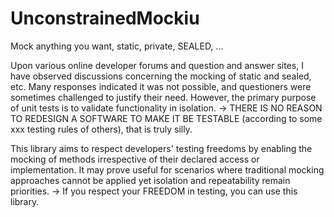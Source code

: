 # UnconstrainedMockiu

Mock anything you want, static, private, SEALED, ...

Upon various online developer forums and question and answer sites, I have observed discussions concerning the mocking of static and sealed, etc.
Many responses indicated it was not possible, and questioners were sometimes challenged to justify their need.
However, the primary purpose of unit tests is to validate functionality in isolation.
-> THERE IS NO REASON TO REDESIGN A SOFTWARE TO MAKE IT BE TESTABLE (according to some xxx testing rules of others), that is truly silly.

This library aims to respect developers' testing freedoms by enabling the mocking of methods irrespective of their declared access or implementation.
It may prove useful for scenarios where traditional mocking approaches cannot be applied yet isolation and repeatability remain priorities.
-> If you respect your FREEDOM in testing, you can use this library.
